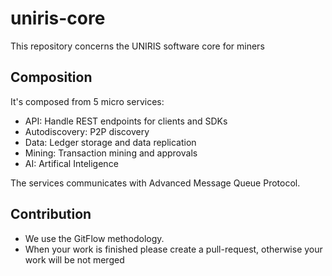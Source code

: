 # uniris-core
This repository concerns the UNIRIS software core for miners

## Composition

It's composed from 5 micro services:
- API: Handle REST endpoints for clients and SDKs
- Autodiscovery: P2P discovery
- Data: Ledger storage and data replication
- Mining: Transaction mining and approvals
- AI: Artifical Inteligence

The services communicates with Advanced Message Queue Protocol.

## Contribution

- We use the GitFlow methodology.
- When your work is finished please create a pull-request, otherwise your work will be not merged
